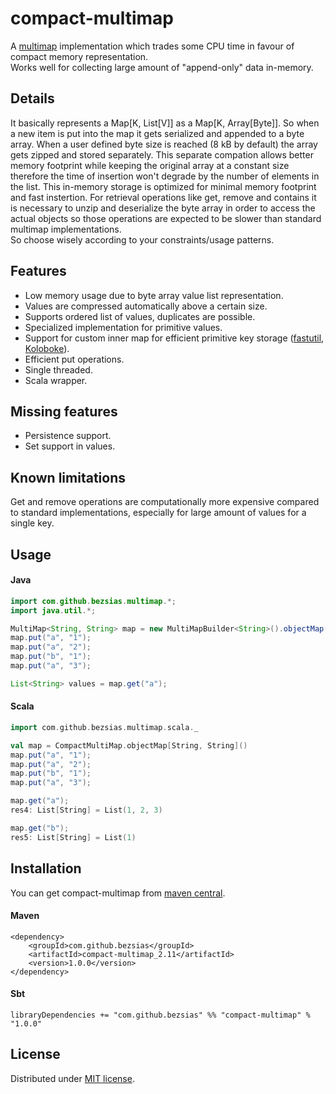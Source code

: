 # compact-multimap

A [multimap] implementation which trades some CPU time in favour of compact memory representation.   
Works well for collecting large amount of "append-only" data in-memory. 

## Details

It basically represents a Map[K, List[V]] as a Map[K, Array[Byte]]. So when a new item is put into the map it gets serialized 
and appended to a byte array. When a user defined byte size is reached (8 kB by default) the array gets zipped and stored separately. 
This separate compation allows better memory footprint while keeping the original array at a constant size therefore the time of insertion 
won't degrade by the number of elements in the list. This in-memory storage is optimized for minimal memory footprint and fast instertion.
For retrieval operations like get, remove and contains it is necessary to unzip and deserialize the byte array in order to access 
the actual objects so those operations are expected to be slower than standard multimap implementations.  
So choose wisely according to your constraints/usage patterns.

## Features

 * Low memory usage due to byte array value list representation.
 * Values are compressed automatically above a certain size.
 * Supports ordered list of values, duplicates are possible. 
 * Specialized implementation for primitive values.
 * Support for custom inner map for efficient primitive key storage ([fastutil], [Koloboke]). 
 * Efficient put operations.
 * Single threaded.
 * Scala wrapper.
 
## Missing features

 * Persistence support.
 * Set support in values.

## Known limitations

Get and remove operations are computationally more expensive compared to standard implementations, especially for large amount of values for a single key.

## Usage

#### Java

```java
import com.github.bezsias.multimap.*;
import java.util.*;

MultiMap<String, String> map = new MultiMapBuilder<String>().objectMap();
map.put("a", "1");
map.put("a", "2");
map.put("b", "1");
map.put("a", "3");

List<String> values = map.get("a");
```

#### Scala

```scala
import com.github.bezsias.multimap.scala._

val map = CompactMultiMap.objectMap[String, String]()
map.put("a", "1");
map.put("a", "2");
map.put("b", "1");
map.put("a", "3");

map.get("a");
res4: List[String] = List(1, 2, 3)

map.get("b");
res5: List[String] = List(1)
```

## Installation

You can get compact-multimap from [maven central].

#### Maven
```
<dependency>
    <groupId>com.github.bezsias</groupId>
    <artifactId>compact-multimap_2.11</artifactId>
    <version>1.0.0</version>
</dependency>
```

#### Sbt

```
libraryDependencies += "com.github.bezsias" %% "compact-multimap" % "1.0.0"
```

## License

Distributed under [MIT license](http://choosealicense.com/licenses/mit/).

[multimap]: https://en.wikipedia.org/wiki/Multimap
[maven central]: http://search.maven.org/#search%7Cga%7C1%7Ca%3A%22compact-multimap_2.11%22
[Koloboke]: https://github.com/leventov/Koloboke
[fastutil]: https://github.com/vigna/fastutil
